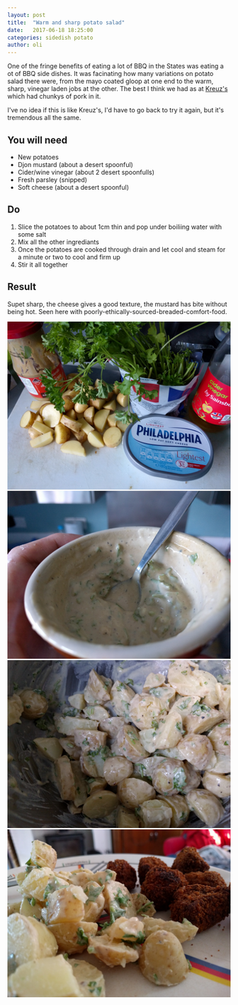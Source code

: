 ```yaml
---
layout: post
title:  "Warm and sharp potato salad"
date:   2017-06-18 18:25:00
categories: sidedish potato 
author: oli
---
```


One of the fringe benefits of eating a lot of BBQ in the States was eating a ot of BBQ side dishes.  It was facinating how many variations on potato salad there were, from the mayo coated gloop at one end to the warm, sharp, vinegar laden jobs at the other.  The best I think we had as at [Kreuz's](https://www.kreuzmarket.com/) which had chunkys of pork in it.

I've no idea if this is like Kreuz's, I'd have to go back to try it again, but it's tremendous all the same. 

## You will need


* New potatoes
* Djon mustard (about a desert spoonful)
* Cider/wine vinegar (about 2 desert spoonfulls)
* Fresh parsley (snipped)
* Soft cheese (about a desert spoonful)

## Do

1. Slice the potatoes to about 1cm thin and pop under boiliing water with some salt
2. Mix all the other ingrediants
3. Once the potatoes are cooked through drain and let cool and steam for a minute or two to cool and firm up
4. Stir it all together



## Result

Supet sharp, the cheese gives a good texture, the mustard has bite without being hot.  Seen here with poorly-ethically-sourced-breaded-comfort-food.  

![Ingrediants](/images/warm-sharp-potato-salad/warm-sharp-potato-salad-00.jpg)
![The dressing mix](/images/warm-sharp-potato-salad/warm-sharp-potato-salad-01.jpg)
![Post mixing](/images/warm-sharp-potato-salad/warm-sharp-potato-salad-02.jpg)
![Get in ma belly!](/images/warm-sharp-potato-salad/warm-sharp-potato-salad-03.jpg)
